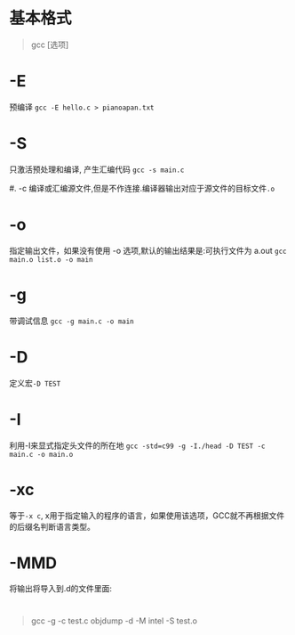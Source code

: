 # 基本格式
> gcc [选项] 

# -E
预编译
`gcc -E hello.c > pianoapan.txt`

# -S
只激活预处理和编译, 产生汇编代码
`gcc -s main.c`

#. -c
编译或汇编源文件,但是不作连接.编译器输出对应于源文件的目标文件`.o`

# -o
指定输出文件，如果没有使用 -o 选项,默认的输出结果是:可执行文件为 a.out
`gcc main.o list.o -o main`

# -g 
带调试信息 `gcc -g main.c -o main`

# -D
定义宏`-D TEST`

# -I
利用-I来显式指定头文件的所在地
`gcc -std=c99 -g -I./head -D TEST -c main.c -o main.o`

# -xc
等于`-x c`, x用于指定输入的程序的语言，如果使用该选项，GCC就不再根据文件的后缀名判断语言类型。 

# -MMD
将输出将导入到.d的文件里面:

# 
> gcc -g -c test.c
> objdump -d -M intel -S test.o